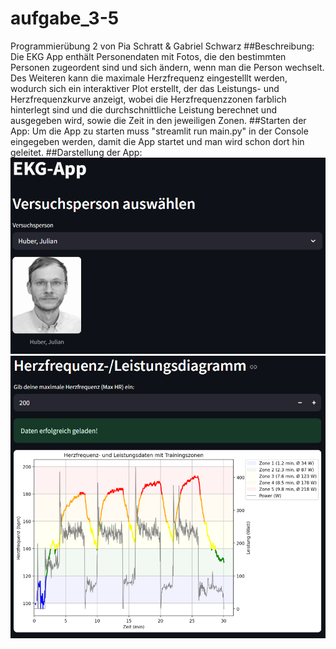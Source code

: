 # aufgabe_3-5
Programmierübung 2 von Pia Schratt &amp; Gabriel Schwarz
##Beschreibung:
Die EKG App enthält Personendaten mit Fotos, die den bestimmten Personen zugeordent sind und sich ändern, wenn man die Person wechselt.
Des Weiteren kann die maximale Herzfrequenz eingestelllt werden, wodurch sich ein interaktiver Plot erstellt, der das Leistungs- und Herzfrequenzkurve anzeigt, wobei die Herzfrequenzzonen farblich hinterlegt sind und die durchschnittliche Leistung berechnet und ausgegeben wird, sowie die Zeit in den jeweiligen Zonen.
##Starten der App:
Um die App zu starten muss "streamlit run main.py" in der Console eingegeben werden, damit die App startet und man wird schon dort hin geleitet.
##Darstellung der App:
![alt text](screenshot1.png)
![alt text](screenshot2.png)
